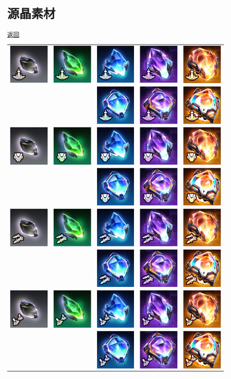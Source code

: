 # 源晶素材

[返回](../)

|                                |                                |                                |                                |                                |
| ------------------------------ | ------------------------------ | ------------------------------ | ------------------------------ | ------------------------------ |
| ![](./originalCrystal-1-1-1.jpg) | ![](./originalCrystal-1-2-1.jpg) | ![](./originalCrystal-1-3-1.jpg) | ![](./originalCrystal-1-4-1.jpg) | ![](./originalCrystal-1-5-1.jpg) |
|                                |                                | ![](./originalCrystal-1-3-2.jpg) | ![](./originalCrystal-1-4-2.jpg) | ![](./originalCrystal-1-5-2.jpg) |
| ![](./originalCrystal-2-1-1.jpg) | ![](./originalCrystal-2-2-1.jpg) | ![](./originalCrystal-2-3-1.jpg) | ![](./originalCrystal-2-4-1.jpg) | ![](./originalCrystal-2-5-1.jpg) |
|                                |                                | ![](./originalCrystal-2-3-2.jpg) | ![](./originalCrystal-2-4-2.jpg) | ![](./originalCrystal-2-5-2.jpg) |
| ![](./originalCrystal-3-1-1.jpg) | ![](./originalCrystal-3-2-1.jpg) | ![](./originalCrystal-3-3-1.jpg) | ![](./originalCrystal-3-4-1.jpg) | ![](./originalCrystal-3-5-1.jpg) |
|                                |                                | ![](./originalCrystal-3-3-2.jpg) | ![](./originalCrystal-3-4-2.jpg) | ![](./originalCrystal-3-5-2.jpg) |
| ![](./originalCrystal-4-1-1.jpg) | ![](./originalCrystal-4-2-1.jpg) | ![](./originalCrystal-4-3-1.jpg) | ![](./originalCrystal-4-4-1.jpg) | ![](./originalCrystal-4-5-1.jpg) |
|                                |                                | ![](./originalCrystal-4-3-2.jpg) | ![](./originalCrystal-4-4-2.jpg) | ![](./originalCrystal-4-5-2.jpg) |
